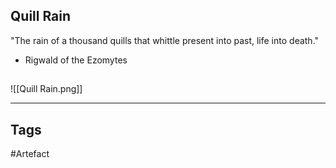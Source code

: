 ## Quill Rain
"The rain of a thousand quills that whittle
present into past, life into death."
- Rigwald of the Ezomytes
## 
![[Quill Rain.png]]

---
## Tags
#Artefact